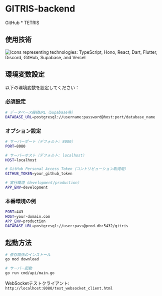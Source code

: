 # GITRIS-backend
GitHub * TETRIS

## 使用技術
<img src="https://go-skill-icons.vercel.app/api/icons?i=go,websocket,github,graphql,render" alt="Icons representing technologies: TypeScript, Hono, React, Dart, Flutter, Discord, GitHub, Supabase, and Vercel" />

## 環境変数設定

以下の環境変数を設定してください：

### 必須設定
```bash
# データベース接続URL（Supabase等）
DATABASE_URL=postgresql://username:password@host:port/database_name
```

### オプション設定
```bash
# サーバーポート（デフォルト: 8080）
PORT=8080

# サーバーホスト（デフォルト: localhost）
HOST=localhost

# GitHub Personal Access Token（コントリビューション取得用）
GITHUB_TOKEN=your_github_token

# 実行環境（development/production）
APP_ENV=development
```

### 本番環境の例
```bash
PORT=443
HOST=your-domain.com
APP_ENV=production
DATABASE_URL=postgresql://user:pass@prod-db:5432/gitris
```

## 起動方法

```bash
# 依存関係のインストール
go mod download

# サーバー起動
go run cmd/api/main.go
```

WebSocketテストクライアント: `http://localhost:8080/test_websocket_client.html`

